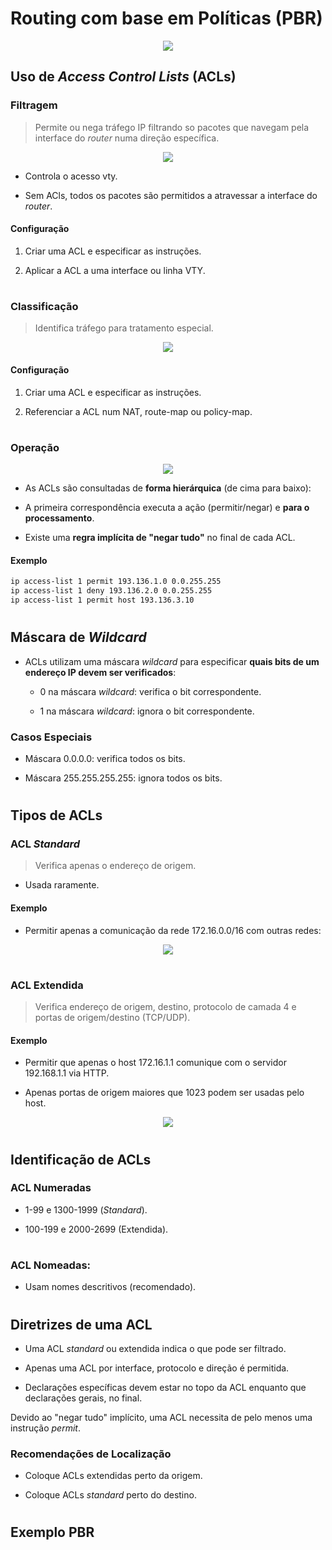 # __Routing com base em Políticas (PBR)__

<div align=center>

![](imgs/102.png)

</div>

## __Uso de ___Access Control Lists___ (ACLs)__

### __Filtragem__

> Permite ou nega tráfego IP filtrando so pacotes que navegam pela interface do _router_ numa direção específica.

<div align=center>

![](imgs/97.png)

</div>

* Controla o acesso vty.

* Sem ACls, todos os pacotes são permitidos a atravessar a interface do _router_.

#### __Configuração__

1. Criar uma ACL e especificar as instruções.

2. Aplicar a ACL a uma interface ou linha VTY.

#

### __Classificação__

> Identifica tráfego para tratamento especial.

<div align=center>

![](imgs/98.png)

</div>

#### __Configuração__

1. Criar uma ACL e especificar as instruções.

2. Referenciar a ACL num NAT, route-map ou policy-map.

#

### __Operação__

<div align=center>

![](imgs/99.png)

</div>

* As ACLs são consultadas de __forma hierárquica__ (de cima para baixo):

* A primeira correspondência executa a ação (permitir/negar) e __para o processamento__.

* Existe uma __regra implícita de "negar tudo"__ no final de cada ACL.

#### __Exemplo__

```bash
ip access-list 1 permit 193.136.1.0 0.0.255.255
ip access-list 1 deny 193.136.2.0 0.0.255.255
ip access-list 1 permit host 193.136.3.10
```

#
#

## __Máscara de _Wildcard___

* ACLs utilizam uma máscara _wildcard_ para especificar __quais bits de um endereço IP devem ser verificados__:

    * 0 na máscara _wildcard_: verifica o bit correspondente.

    * 1 na máscara _wildcard_: ignora o bit correspondente.

### __Casos Especiais__

* Máscara 0.0.0.0: verifica todos os bits.

* Máscara 255.255.255.255: ignora todos os bits.

#
#

## __Tipos de ACLs__

### __ACL _Standard___

> Verifica apenas o endereço de origem.

* Usada raramente.

#### __Exemplo__

* Permitir apenas a comunicação da rede 172.16.0.0/16 com outras redes:

<div align=center>

![](imgs/100.png)

</div>

#

### __ACL Extendida__

> Verifica endereço de origem, destino, protocolo de camada 4 e portas de origem/destino (TCP/UDP).

#### __Exemplo__

* Permitir que apenas o host 172.16.1.1 comunique com o servidor 192.168.1.1 via HTTP.

* Apenas portas de origem maiores que 1023 podem ser usadas pelo host.

<div align=center>

![](imgs/101.png)

</div>

#
#

## __Identificação de ACLs__

### __ACL Numeradas__

* 1-99 e 1300-1999 (_Standard_).

* 100-199 e 2000-2699 (Extendida).

#

### __ACL Nomeadas__:

* Usam nomes descritivos (recomendado).

#
#

## __Diretrizes de uma ACL__

* Uma ACL _standard_ ou extendida indica o que pode ser filtrado.

* Apenas uma ACL por interface, protocolo e direção é permitida.

* Declarações específicas devem estar no topo da ACL enquanto que declarações gerais, no final.

Devido ao "negar tudo" implícito, uma ACL necessita de pelo menos uma instrução _permit_.

### __Recomendações de Localização__

* Coloque ACLs extendidas perto da origem.

* Coloque ACLs _standard_ perto do destino.

#
#
## __Exemplo PBR__

